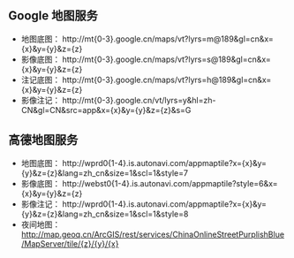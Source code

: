 ## Google 地图服务

- 地图底图： http://mt{0-3}.google.cn/maps/vt?lyrs=m@189&gl=cn&x={x}&y={y}&z={z}
- 影像底图： http://mt{0-3}.google.cn/maps/vt?lyrs=s@189&gl=cn&x={x}&y={y}&z={z}
- 注记底图： http://mt{0-3}.google.cn/maps/vt?lyrs=h@189&gl=cn&x={x}&y={y}&z={z}
- 影像注记： http://mt{0-3}.google.cn/vt/lyrs=y&hl=zh-CN&gl=CN&src=app&x={x}&y={y}&z={z}&s=G

## 高德地图服务

- 地图底图： http://wprd0{1-4}.is.autonavi.com/appmaptile?x={x}&y={y}&z={z}&lang=zh_cn&size=1&scl=1&style=7
- 影像底图： http://webst0{1-4}.is.autonavi.com/appmaptile?style=6&x={x}&y={y}&z={z}
- 影像注记： http://wprd0{1-4}.is.autonavi.com/appmaptile?x={x}&y={y}&z={z}&lang=zh_cn&size=1&scl=1&style=8
- 夜间地图： http://map.geoq.cn/ArcGIS/rest/services/ChinaOnlineStreetPurplishBlue/MapServer/tile/{z}/{y}/{x}
